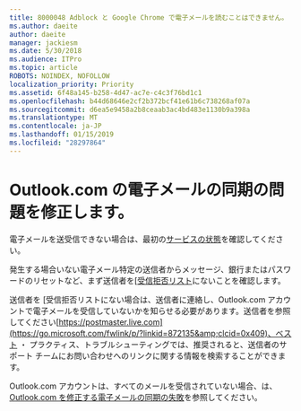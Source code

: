 ```yaml
---
title: 8000048 Adblock と Google Chrome で電子メールを読むことはできません。
ms.author: daeite
author: daeite
manager: jackiesm
ms.date: 5/30/2018
ms.audience: ITPro
ms.topic: article
ROBOTS: NOINDEX, NOFOLLOW
localization_priority: Priority
ms.assetid: 6f48a145-b258-4d47-ac7e-c4c3f76bd1c1
ms.openlocfilehash: b44d68646e2cf2b372bcf41e61b6c738268af07a
ms.sourcegitcommit: d6ea5e9458a2b8ceaab3ac4bd483e1130b9a398a
ms.translationtype: MT
ms.contentlocale: ja-JP
ms.lasthandoff: 01/15/2019
ms.locfileid: "28297864"
---
```

# <a name="fix-outlookcom-email-sync-issues"></a>Outlook.com の電子メールの同期の問題を修正します。

電子メールを送受信できない場合は、最初の[サービスの状態](https://go.microsoft.com/fwlink/p/?linkid=837482&amp;clcid=0x409)を確認してください。
  
発生する場合いない電子メール特定の送信者からメッセージ、銀行またはパスワードのリセットなど、まず送信者を[[受信拒否リスト](https://go.microsoft.com/fwlink/p/?linkid=873133&amp;clcid=0x409)にないことを確認します。
  
送信者を [受信拒否リストにない場合は、送信者に連絡し、Outlook.com アカウントで電子メールを受信していないかを知らせる必要があります。送信者を参照してください[https://postmaster.live.com](https://go.microsoft.com/fwlink/p/?linkid=872135&amp;clcid=0x409)、ベスト ・ プラクティス、トラブルシューティングでは、推奨されると、送信者のサポート チームにお問い合わせへのリンクに関する情報を検索することができます。
  
Outlook.com アカウントは、すべてのメールを受信されていない場合、は、 [Outlook.com を修正する電子メールの同期の失敗](https://go.microsoft.com/fwlink/p/?linkid=2001207&amp;clcid=0x409)を参照してください。
  

